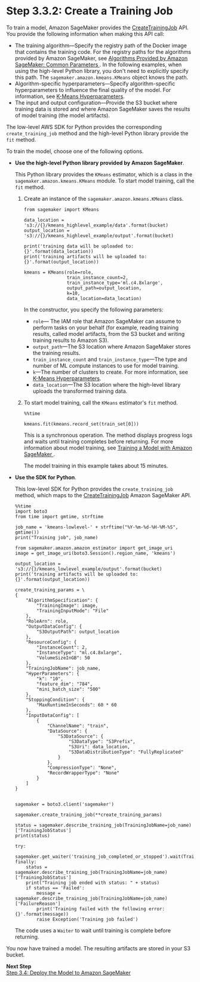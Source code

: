 # Step 3\.3\.2: Create a Training Job<a name="ex1-train-model-create-training-job"></a>

To train a model, Amazon SageMaker provides the [CreateTrainingJob](API_CreateTrainingJob.md) API\. You provide the following information when making this API call:
+ The training algorithm—Specify the registry path of the Docker image that contains the training code\. For the registry paths for the algorithms provided by Amazon SageMaker, see [Algorithms Provided by Amazon SageMaker: Common Parameters ](sagemaker-algo-docker-registry-paths.md)\. In the following examples, when using the high\-level Python library, you don't need to explicitly specify this path\. The `sagemaker.amazon.kmeans.KMeans` object knows the path\.
+ Algorithm\-specific hyperparameters—Specify algorithm\-specific hyperparameters to influence the final quality of the model\. For information, see [K\-Means Hyperparameters](k-means-api-config.md)\.
+ The input and output configuration—Provide the S3 bucket where training data is stored and where Amazon SageMaker saves the results of model training \(the model artifacts\)\. 

The low\-level AWS SDK for Python provides the corresponding `create_training_job` method and the high\-level Python library provide the `fit` method\. 

To train the model, choose one of the following options\. 
+ **Use the high\-level Python library provided by Amazon SageMaker**\.

  This Python library provides the `KMeans` estimator, which is a class in the `sagemaker.amazon.kmeans.KMeans` module\. To start model training, call the `fit` method\. 

  1. Create an instance of the `sagemaker.amazon.kmeans.KMeans` class\. 

     ```
     from sagemaker import KMeans
     
     data_location = 's3://{}/kmeans_highlevel_example/data'.format(bucket)
     output_location = 's3://{}/kmeans_highlevel_example/output'.format(bucket)
     
     print('training data will be uploaded to: {}'.format(data_location))
     print('training artifacts will be uploaded to: {}'.format(output_location))
     
     kmeans = KMeans(role=role,
                     train_instance_count=2,
                     train_instance_type='ml.c4.8xlarge',
                     output_path=output_location,
                     k=10,
                     data_location=data_location)
     ```

     In the constructor, you specify the following parameters:
     + `role`— The IAM role that Amazon SageMaker can assume to perform tasks on your behalf \(for example, reading training results, called model artifacts, from the S3 bucket and writing training results to Amazon S3\)\.
     + `output_path`—The S3 location where Amazon SageMaker stores the training results\.
     + `train_instance_count` and `train_instance_type`—The type and number of ML compute instances to use for model training\.
     + `k`—The number of clusters to create\. For more information, see [K\-Means Hyperparameters](k-means-api-config.md)\.
     + `data_location`—The S3 location where the high\-level library uploads the transformed training data\. 

  1. To start model training, call the `KMeans` estimator's `fit` method\. 

     ```
     %%time
     
     kmeans.fit(kmeans.record_set(train_set[0]))
     ```

     This is a synchronous operation\. The method displays progress logs and waits until training completes before returning\. For more information about model training, see [Training a Model with Amazon SageMaker ](how-it-works-training.md)\.

     The model training in this example takes about 15 minutes\.
+ **Use the SDK for Python**\.

  This low\-level SDK for Python provides the `create_training_job` method, which maps to the [CreateTrainingJob](API_CreateTrainingJob.md) Amazon SageMaker API\. 

  ```
  %%time
  import boto3
  from time import gmtime, strftime
  
  job_name = 'kmeans-lowlevel-' + strftime("%Y-%m-%d-%H-%M-%S", gmtime())
  print("Training job", job_name)
  
  from sagemaker.amazon.amazon_estimator import get_image_uri
  image = get_image_uri(boto3.Session().region_name, 'kmeans')
  
  output_location = 's3://{}/kmeans_lowlevel_example/output'.format(bucket)
  print('training artifacts will be uploaded to: {}'.format(output_location))
  
  create_training_params = \
  {
      "AlgorithmSpecification": {
          "TrainingImage": image,
          "TrainingInputMode": "File"
      },
      "RoleArn": role,
      "OutputDataConfig": {
          "S3OutputPath": output_location
      },
      "ResourceConfig": {
          "InstanceCount": 2,
          "InstanceType": "ml.c4.8xlarge",
          "VolumeSizeInGB": 50
      },
      "TrainingJobName": job_name,
      "HyperParameters": {
          "k": "10",
          "feature_dim": "784",
          "mini_batch_size": "500"
      },
      "StoppingCondition": {
          "MaxRuntimeInSeconds": 60 * 60
      },
      "InputDataConfig": [
          {
              "ChannelName": "train",
              "DataSource": {
                  "S3DataSource": {
                      "S3DataType": "S3Prefix",
                      "S3Uri": data_location,
                      "S3DataDistributionType": "FullyReplicated"
                  }
              },
              "CompressionType": "None",
              "RecordWrapperType": "None"
          }
      ]
  }
  
  
  sagemaker = boto3.client('sagemaker')
  
  sagemaker.create_training_job(**create_training_params)
  
  status = sagemaker.describe_training_job(TrainingJobName=job_name)['TrainingJobStatus']
  print(status)
  
  try:
      sagemaker.get_waiter('training_job_completed_or_stopped').wait(TrainingJobName=job_name)
  finally:
      status = sagemaker.describe_training_job(TrainingJobName=job_name)['TrainingJobStatus']
      print("Training job ended with status: " + status)
      if status == 'Failed':
          message = sagemaker.describe_training_job(TrainingJobName=job_name)['FailureReason']
          print('Training failed with the following error: {}'.format(message))
          raise Exception('Training job failed')
  ```

  The code uses a `Waiter` to wait until training is complete before returning\. 

You now have trained a model\. The resulting artifacts are stored in your S3 bucket\. 

**Next Step**  
[Step 3\.4: Deploy the Model to Amazon SageMaker](ex1-model-deployment.md)